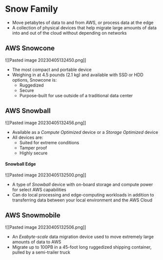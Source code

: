 # Snow Family
- Move petabytes of data to and from AWS, or process data at the edge 
- A collection of physical devices that help migrate large amounts of data into and out of the cloud without depending on networks

## AWS Snowcone
![[Pasted image 20230405132450.png]]
- The most compact and portable device
- Weighing in at 4.5 pounds (2.1 kg) and available with SSD or HDD options, Snowcone is:
	- Ruggedized
	- Secure
	- Purpose-built for use outside of a traditional data center  

## AWS Snowball
![[Pasted image 20230405132456.png]]
- Available as a *Compute Optimized* device or a *Storage Optimized* device
- All devices are:
	- Suited for extreme conditions
	- Tamper proof
	- Highly secure

#### Snowball Edge
![[Pasted image 20230405132500.png]]
- A type of *Snowball* device with on-board storage and compute power for select AWS capabilities
- Can do local processing and edge-computing workloads in addition to transferring data between your local environment and the AWS Cloud

## AWS Snowmobile
![[Pasted image 20230405132506.png]]
- An *Exabyte-scale* data migration device used to move extremely large amounts of data to AWS
- Migrate up to 100PB in a 45-foot long ruggedized shipping container, pulled by a semi-trailer truck

